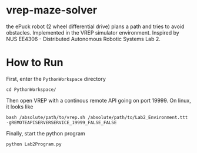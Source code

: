 # vrep-maze-solver
the ePuck robot (2 wheel differential drive) plans a path and tries to avoid obstacles. Implemented in the VREP simulator environment.  Inspired by NUS EE4306 - Distributed Autonomous Robotic Systems Lab 2. 

# How to Run
First, enter the `PythonWorkspace` directory
```
cd PythonWorkspace/
```
Then open VREP with a continous remote API going on port 19999. On linux, it looks like
```
bash /absolute/path/to/vrep.sh /absolute/path/to/Lab2_Environment.ttt -gREMOTEAPISERVERSERVICE_19999_FALSE_FALSE 
```
Finally, start the python program
```
python Lab2Program.py
```

